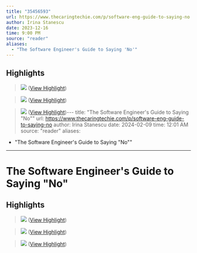 ```yaml
---
title: "35456593"
url: https://www.thecaringtechie.com/p/software-eng-guide-to-saying-no
author: Irina Stanescu
date: 2023-12-16
time: 9:00 PM
source: "reader"
aliases:
  - "The Software Engineer's Guide to Saying 'No'"
---
```

## Highlights
> ![](https://substackcdn.com/image/fetch/w_1456,c_limit,f_auto,q_auto:good,fl_progressive:steep/https%3A%2F%2Fsubstack-post-media.s3.amazonaws.com%2Fpublic%2Fimages%2Faf198f1f-19b6-43e5-bb71-a1d27211cd05_1298x562.png) ([View Highlight](https://read.readwise.io/read/01hhqrrcxw3w089cmctq5p60ez))

> ![](https://substackcdn.com/image/fetch/w_1456,c_limit,f_auto,q_auto:good,fl_progressive:steep/https%3A%2F%2Fsubstack-post-media.s3.amazonaws.com%2Fpublic%2Fimages%2Fd8018965-7ebd-4e7f-88d0-534749a076a8_1298x726.png) ([View Highlight](https://read.readwise.io/read/01hhqrrytsg0akmsgz49kv2phb))

> [![](https://substackcdn.com/image/fetch/w_1456,c_limit,f_auto,q_auto:good,fl_progressive:steep/https%3A%2F%2Fsubstack-post-media.s3.amazonaws.com%2Fpublic%2Fimages%2Fe578d8cf-dcd6-44d0-862a-54235d3e6f0a_1308x524.png)](https://substackcdn.com/image/fetch/f_auto,q_auto:good,fl_progressive:steep/https%3A%2F%2Fsubstack-post-media.s3.amazonaws.com%2Fpublic%2Fimages%2Fe578d8cf-dcd6-44d0-862a-54235d3e6f0a_1308x524.png) ([View Highlight](https://read.readwise.io/read/01hhqrsfhndps9tm1xnpmtx32k))---
title: "The Software Engineer's Guide to Saying "No""
url: https://www.thecaringtechie.com/p/software-eng-guide-to-saying-no
author: Irina Stanescu
date: 2024-02-09
time: 12:01 AM
source: "reader"
aliases:
  - "The Software Engineer's Guide to Saying "No""
---
# The Software Engineer's Guide to Saying "No"

## Highlights
> ![](https://substackcdn.com/image/fetch/w_1456,c_limit,f_auto,q_auto:good,fl_progressive:steep/https%3A%2F%2Fsubstack-post-media.s3.amazonaws.com%2Fpublic%2Fimages%2Faf198f1f-19b6-43e5-bb71-a1d27211cd05_1298x562.png) ([View Highlight](https://read.readwise.io/read/01hhqrrcxw3w089cmctq5p60ez))

> ![](https://substackcdn.com/image/fetch/w_1456,c_limit,f_auto,q_auto:good,fl_progressive:steep/https%3A%2F%2Fsubstack-post-media.s3.amazonaws.com%2Fpublic%2Fimages%2Fd8018965-7ebd-4e7f-88d0-534749a076a8_1298x726.png) ([View Highlight](https://read.readwise.io/read/01hhqrrytsg0akmsgz49kv2phb))

> [![](https://substackcdn.com/image/fetch/w_1456,c_limit,f_auto,q_auto:good,fl_progressive:steep/https%3A%2F%2Fsubstack-post-media.s3.amazonaws.com%2Fpublic%2Fimages%2Fe578d8cf-dcd6-44d0-862a-54235d3e6f0a_1308x524.png)](https://substackcdn.com/image/fetch/f_auto,q_auto:good,fl_progressive:steep/https%3A%2F%2Fsubstack-post-media.s3.amazonaws.com%2Fpublic%2Fimages%2Fe578d8cf-dcd6-44d0-862a-54235d3e6f0a_1308x524.png) ([View Highlight](https://read.readwise.io/read/01hhqrsfhndps9tm1xnpmtx32k))


